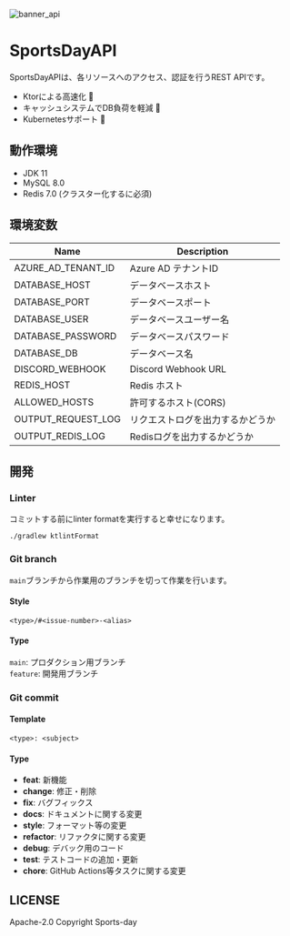 ![banner_api](https://github.com/Sports-day/SportsDayAPI/assets/58895178/30f34600-454a-4450-bd5a-7e349e362042)

# SportsDayAPI

SportsDayAPIは、各リソースへのアクセス、認証を行うREST APIです。

- Ktorによる高速化 🚀
- キャッシュシステムでDB負荷を軽減 🎈
- Kubernetesサポート 💪

## 動作環境

- JDK 11
- MySQL 8.0
- Redis 7.0 (クラスター化するに必須)

## 環境変数

| Name               | Description         |
|--------------------|---------------------|
| AZURE_AD_TENANT_ID | Azure AD テナントID     |
| DATABASE_HOST      | データベースホスト           |
| DATABASE_PORT      | データベースポート           |
| DATABASE_USER      | データベースユーザー名         |
| DATABASE_PASSWORD  | データベースパスワード         |
| DATABASE_DB        | データベース名             |
| DISCORD_WEBHOOK    | Discord Webhook URL |
| REDIS_HOST         | Redis ホスト           |
| ALLOWED_HOSTS      | 許可するホスト(CORS)       |
| OUTPUT_REQUEST_LOG | リクエストログを出力するかどうか    |
| OUTPUT_REDIS_LOG   | Redisログを出力するかどうか    |

## 開発

### Linter

コミットする前にlinter formatを実行すると幸せになります。

```shell
./gradlew ktlintFormat
```

### Git branch

``main``ブランチから作業用のブランチを切って作業を行います。

#### Style

```
<type>/#<issue-number>-<alias>
```

#### Type

``main``: プロダクション用ブランチ  
``feature``: 開発用ブランチ

### Git commit

#### Template

```
<type>: <subject>
```

#### Type

- **feat**: 新機能
- **change**: 修正・削除
- **fix**: バグフィックス
- **docs**: ドキュメントに関する変更
- **style**: フォーマット等の変更
- **refactor**: リファクタに関する変更
- **debug**: デバック用のコード
- **test**: テストコードの追加・更新
- **chore**: GitHub Actions等タスクに関する変更

## LICENSE

Apache-2.0
Copyright Sports-day
